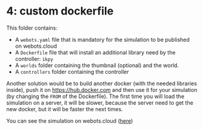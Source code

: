 # 4: custom dockerfile
This folder contains:
 - A `webots.yaml` file that is mandatory for the simulation to be published on webots.cloud
 - A `Dockerfile` file that will install an additional library need by the controller: `ikpy`
 - A `worlds` folder containing the thumbnail (optional) and the world.
 - A `controllers` folder containing the controller

Another solution would be to build another docker (with the needed libraries inside), push it on https://hub.docker.com and then use it for your simulation (by changing the `FROM` of the Dockerfile).
The first time you will load the simulation on a server, it will be slower, because the server need to get the new docker, but it will be faster the next times.

You can see the simulation on webots.cloud ([here](https://webots.cloud/run?version=R2022b&url=https://github.com/cyberbotics/webots-cloud-simulation-demos/blob/main/4_custom_dockerfile/worlds/inverse_kinematics.wbt))
